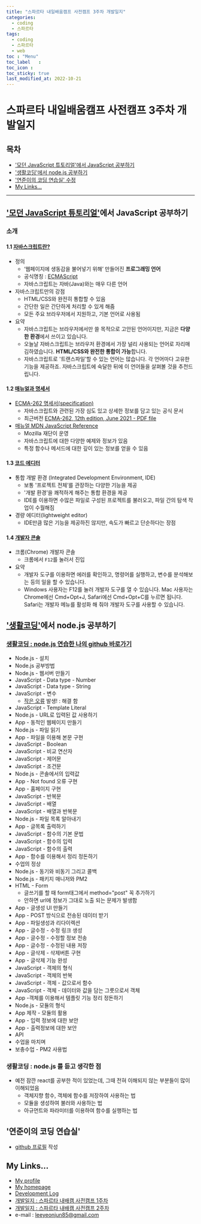 ```yaml
---
title: "스파르타 내일배움캠프 사전캠프 3주차 개발일지"
categories:
  - coding
  - 스파르타
tags:
  - coding
  - 스파르타
  - web
toc	: "Menu"
toc_label	:
toc_icon :
toc_sticky: true
last_modified_at: 2022-10-21
---
```



# 스파르타 내일배움캠프 사전캠프 3주차 개발일지

## 목차
- ['모던 JavaScript 튜토리얼'에서 JavaScript 공부하기](#모던-javascript-튜토리얼에서-javascript-공부하기)
- ['생활코딩'에서 node.js 공부하기](#생활코딩에서-nodejs-공부하기)
- ['연준이의 코딩 연습실' 수정](#연준이의-코딩-연습실)
- [My Links...](#my-links)
___
## ['모던 JavaScript 튜토리얼'](https://ko.javascript.info/)에서 JavaScript 공부하기
### 소개
#### 1.1 [자바스크립트란?](https://ko.javascript.info/intro)
- 정의
  - ‘웹페이지에 생동감을 불어넣기 위해’ 만들어진 **프로그래밍 언어**
  - 공식명칭 : [ECMAScript](https://en.wikipedia.org/wiki/ECMAScript)
  - 자바스크립트는 자바(Java)와는 매우 다른 언어
- 자바스크립트만의 강점
  - HTML/CSS와 완전히 통합할 수 있음
  - 간단한 일은 간단하게 처리할 수 있게 해줌
  - 모든 주요 브라우저에서 지원하고, 기본 언어로 사용됨
- 요약
  - 자바스크립트는 브라우저에서만 쓸 목적으로 고안된 언어이지만, 지금은 **다양한 환경**에서 쓰이고 있습니다.
  - 오늘날 자바스크립트는 브라우저 환경에서 가장 널리 사용되는 언어로 자리매김하였습니다. **HTML/CSS와 완전한 통합이 가능**합니다.
  - 자바스크립트로 '트랜스파일’할 수 있는 언어는 많습니다. 각 언어마다 고유한 기능을 제공하죠. 자바스크립트에 숙달한 뒤에 이 언어들을 살펴볼 것을 추천드립니다.

#### 1.2 [매뉴얼과 명세서](https://ko.javascript.info/manuals-specifications)
- [ECMA-262 명세서(specification)](https://www.ecma-international.org/publications-and-standards/standards/ecma-262/)
  - 자바스크립트와 관련된 가장 심도 있고 상세한 정보를 담고 있는 공식 문서
  - 최근버전 [ECMA-262, 12th edition, June 2021 - PDF file](https://www.ecma-international.org/wp-content/uploads/ECMA-262_12th_edition_june_2021.pdf)
- [매뉴얼 MDN JavaScript Reference](https://developer.mozilla.org/en-US/docs/Web/JavaScript/Reference)
  - Mozilla 재단이 운영
  - 자바스크립트에 대한 다양한 예제와 정보가 있음
  - 특정 함수나 메서드에 대한 깊이 있는 정보를 얻을 수 있음

#### 1.3 [코드 에디터](https://ko.javascript.info/code-editors)
- 통합 개발 환경 (Integrated Development Environment, IDE)
  - 보통 '프로젝트 전체’를 관장하는 다양한 기능을 제공
  - '개발 환경’을 쾌적하게 해주는 통합 환경을 제공
  - IDE를 이용하면 수많은 파일로 구성된 프로젝트를 불러오고, 파일 간의 탐색 작업이 수월해짐
- 경량 에디터(lightweight editor)
  - IDE만큼 많은 기능을 제공하진 않지만, 속도가 빠르고 단순하다는 장점

#### 1.4 [개발자 콘솔]()
- 크롬(Chrome) 개발자 콘솔
  - 크롬에서 `F12`를 눌러서 진입
- 요약
  - 개발자 도구를 이용하면 에러를 확인하고, 명령어를 실행하고, 변수를 분석해보는 등의 일을 할 수 있습니다.
  - Windows 사용자는 F12를 눌러 개발자 도구를 열 수 있습니다. Mac 사용자는 Chrome에선 Cmd+Opt+J, Safari에선 Cmd+Opt+C를 누르면 됩니다. Safari는 개발자 메뉴를 활성화 해 줘야 개발자 도구를 사용할 수 있습니다.

## ['생활코딩'](https://opentutorials.org/course/3083)에서 node.js 공부하기
### [생활코딩 : node.js 연습한 나의 github 바로가기](https://github.com/leeyeonjun85/prac01)
- Node.js - 설치
- Node.js 공부방법
- Node.js - 웹서버 만들기
- JavaScript - Data type - Number
- JavaScript - Data type - String
- JavaScript - 변수
  - [작은 오류](..\coding\vscode_prac01.md) 발생! : 해결 함
- JavaScript - Template Literal
- Node.js - URL로 입력된 값 사용하기
- App - 동적인 웹페이지 만들기
- Node.js - 파일 읽기
- App - 파일을 이용해 본문 구현
- JavaScript - Boolean
- JavaScript - 비교 연산자
- JavaScript - 제어문
- JavaScript - 조건문
- Node.js - 콘솔에서의 입력값
- App - Not found 오류 구현
- App - 홈페이지 구현
- JavaScript - 반복문
- JavaScript - 배열
- JavaScript - 배열과 반복문
- Node.js - 파일 목록 알아내기
- App - 글목록 출력하기
- JavaScript - 함수의 기본 문법
- JavaScript - 함수의 입력
- JavaScript - 함수의 출력
- App - 함수를 이용해서 정리 정돈하기
- 수업의 정상
- Node.js - 동기와 비동기 그리고 콜백
- Node.js - 패키지 매니저와 PM2
- HTML - Form
  - 글쓰기를 할 때 form태그에서 method="post" 꼭 추가하기
  - 안하면 url에 정보가 그대로 노출 되는 문제가 발생함
- App - 글생성 UI 만들기
- App - POST 방식으로 전송된 데이터 받기
- App - 파일생성과 리다이렉션
- App - 글수정 - 수정 링크 생성
- App - 글수정 - 수정할 정보 전송
- App - 글수정 - 수정된 내용 저장
- App - 글삭제 - 삭제버튼 구현
- App - 글삭제 기능 완성
- JavaScript - 객체의 형식
- JavaScript - 객체의 반복
- JavaScript - 객체 - 값으로서 함수
- JavaScript - 객체 - 데이터와 값을 담는 그릇으로서 객체
- App -객체를 이용해서 템플릿 기능 정리 정돈하기
- Node.js - 모듈의 형식
- App 제작 - 모듈의 활용
- App - 입력 정보에 대한 보안
- App - 출력정보에 대한 보안
- API
- 수업을 마치며
- 보충수업 - PM2 사용법

### 생활코딩 : node.js 를 듣고 생각한 점
- 예전 잠깐 react를 공부한 적이 있었는데, 그때 전혀 이해되지 않는 부분들이 많이 이해되었음
  - 객체지향 함수, 객체에 함수를 저장하여 사용하는 법
  - 모듈을 생성하여 불러와 사용하는 법
  - 아규먼트와 파라미터를 이용하여 함수를 실행하는 법


## '연준이의 코딩 연습실'
- [github 프로필](https://github.com/leeyeonjun85) 작성

## My Links...
- [My profile](https://github.com/leeyeonjun85)
- [My homepage](https://leeyeonjun85.github.io/home/)
- [Development Log](https://github.com/leeyeonjun85/leeyeonjun85/blob/main/markdownbox/Development%20Log.md)
- [개발일지 : 스파르타 내배캠 사전캠프 1주차](https://github.com/leeyeonjun85/home/blob/main/mdpages/Sparta%20Tomorrow%20Camp/Ready1.md)
- [개발일지 : 스파르타 내배캠 사전캠프 2주차](https://github.com/leeyeonjun85/home/blob/main/mdpages/Sparta%20Tomorrow%20Camp/Ready2.md)
- e-mail : leeyeonjun85@gmail.com